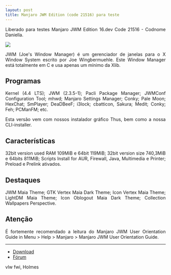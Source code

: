```yaml
---
layout: post
title: Manjaro JWM Edition (code 21516) para teste
---
```


<p style="text-align: justify;">Liberado para testes Manjaro JWM Edition 16.dev Code 21516 - Codnome Daniella.</p>

<img src="http://i.imgur.com/n0PseGi.png">

<p style="text-align: justify;">JWM (Joe's Window Manager) é um gerenciador de janelas para o X Window System escrito por Joe Wingbermuehle. Este Window Manager está totalmente em C e usa apenas um mínimo da Xlib.</p> 

## Programas

<p style="text-align: justify;">Kernel (4.4 LTS); JWM (2.3.5-1); Pacli Package Manager; JWMConf Configuration Tool; mhwd; Manjaro Settings Manager; Conky; Pale Moon; HexChat; SmPlayer; DeaDBeeF; i3lock; cbatticon, Sakura; Medit; Conky; Feh; PCManFM; etc.</p>

<p style="text-align: justify;">Esta versão vem com nossos instalador gráfico Thus, bem como a nossa CLI-installer.</p>

## Características

<p style="text-align: justify;">32bit version used RAM 109MiB e 64bit 119MiB; 32bit version size 740,3MiB e 64bits 811MiB; Scripts Install for AUR, Firewall, Java, Multimedia e Printer; Preload e Prelink ativados.</p>

## Destaques

<p style="text-align: justify;">JWM Maia Theme; GTK Vertex Maia Dark Theme; Icon Vertex Maia Theme; LightDM Maia Theme; Icon Oblogout Maia Dark Theme; Collection Wallpapers Perspective.</p>

## Atenção

<p style="text-align: justify;">É fortemente recomendado a leitura do Manjaro JWM User Orientation Guide in Menu > Help > Manjaro > Manjaro JWM User Orientation Guide.</p>

----

* [Download](https://sourceforge.net/projects/holmeslinux/files/Manjaro%20JWM%2016.dev/Code%2021516)
* [Fórum](https://forum.manjaro.org/t/manjaro-jwm-edition-16-dev-to-tests-code-21516/1925)

vlw fwi, Holmes
